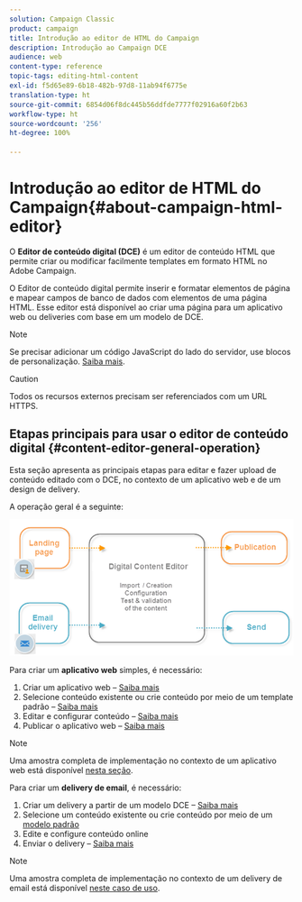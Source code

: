 ```yaml
---
solution: Campaign Classic
product: campaign
title: Introdução ao editor de HTML do Campaign
description: Introdução ao Campaign DCE
audience: web
content-type: reference
topic-tags: editing-html-content
exl-id: f5d65e89-6b18-482b-97d8-11ab94f6775e
translation-type: ht
source-git-commit: 6854d06f8dc445b56ddfde7777f02916a60f2b63
workflow-type: ht
source-wordcount: '256'
ht-degree: 100%

---
```


# Introdução ao editor de HTML do Campaign{#about-campaign-html-editor}

O **Editor de conteúdo digital (DCE)** é um editor de conteúdo HTML que permite criar ou modificar facilmente templates em formato HTML no Adobe Campaign.

O Editor de conteúdo digital permite inserir e formatar elementos de página e mapear campos de banco de dados com elementos de uma página HTML. Esse editor está disponível ao criar uma página para um aplicativo web ou deliveries com base em um modelo de DCE.

>[!NOTE]
>
>Se precisar adicionar um código JavaScript do lado do servidor, use blocos de personalização. [Saiba mais](../../delivery/using/personalization-blocks.md).

>[!CAUTION]
>
>Todos os recursos externos precisam ser referenciados com um URL HTTPS.

## Etapas principais para usar o editor de conteúdo digital {#content-editor-general-operation}

Esta seção apresenta as principais etapas para editar e fazer upload de conteúdo editado com o DCE, no contexto de um aplicativo web e de um design de delivery.

A operação geral é a seguinte:

![](assets/dce_schema.png)

Para criar um **aplicativo web** simples, é necessário:

1. Criar um aplicativo web – [Saiba mais](../../web/using/creating-a-landing-page.md)
1. Selecione conteúdo existente ou crie conteúdo por meio de um template padrão – [Saiba mais](../../web/using/template-management.md)
1. Editar e configurar conteúdo – [Saiba mais](../../web/using/editing-content.md)
1. Publicar o aplicativo web – [Saiba mais](../../web/using/creating-a-landing-page.md#step-3---publishing-content)

>[!NOTE]
>
>Uma amostra completa de implementação no contexto de um aplicativo web está disponível [nesta seção](../../web/using/creating-a-landing-page.md).

Para criar um **delivery de email**, é necessário:

1. Criar um delivery a partir de um modelo DCE – [Saiba mais](../../web/using/use-case--creating-an-email-delivery.md)
1. Selecione um conteúdo existente ou crie conteúdo por meio de um [modelo padrão](../../web/using/template-management.md)
1. Edite e configure conteúdo online
1. Enviar o delivery – [Saiba mais](../../delivery/using/steps-about-delivery-creation-steps.md)

>[!NOTE]
>
>Uma amostra completa de implementação no contexto de um delivery de email está disponível [neste caso de uso](../../web/using/use-case--creating-an-email-delivery.md).
